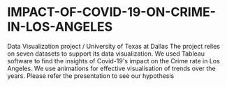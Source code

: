 # IMPACT-OF-COVID-19-ON-CRIME-IN-LOS-ANGELES
Data Visualization project / University of Texas at Dallas 
The project relies on seven datasets to support its data visualization.
We used Tableau software to find the insights of Covid-19's impact on the Crime rate in Los Angeles.
We use animations for effective visualisation of trends over the years. Please refer the presentation to see our hypothesis


